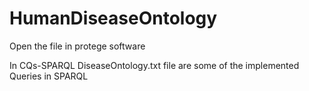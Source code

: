 # HumanDiseaseOntology
Open the file in protege software

In CQs-SPARQL DiseaseOntology.txt file are some of the implemented Queries in SPARQL
